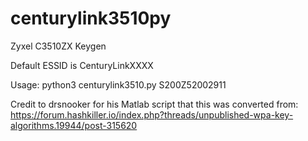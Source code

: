 # centurylink3510py
Zyxel C3510ZX Keygen

Default ESSID is CenturyLinkXXXX

Usage: python3 centurylink3510.py S200Z52002911

Credit to drsnooker for his Matlab script that this was converted from: https://forum.hashkiller.io/index.php?threads/unpublished-wpa-key-algorithms.19944/post-315620
